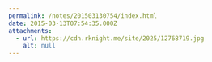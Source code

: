```yaml
---
permalink: /notes/201503130754/index.html
date: 2015-03-13T07:54:35.000Z
attachments:
  - url: https://cdn.rknight.me/site/2025/12768719.jpg
    alt: null
---
```



